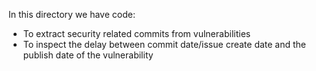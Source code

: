 In this directory we have code:

* To extract security related commits from vulnerabilities
* To inspect the delay between commit date/issue create date and the publish date of the vulnerability 